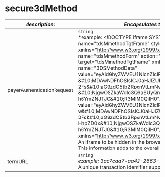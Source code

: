 
# secure3dMethod

| *description*: | *Encapsulates the 3DS method form and unique transaction identifier.*| 
|----|----|
| payerAuthenticationRequest |  ``` string ```  <br/> *example: &lt;!DOCTYPE iframe SYSTEM "about:legacy-compat"&gt; &lt;iframe id="tdsMmethodTgtFrame" name="tdsMmethodTgtFrame" style="width: 1px; height: 1px; display: none;" src="javascript:false;" xmlns="http://www.w3.org/1999/xhtml"&gt; &lt;!--.--&gt; &lt;/iframe&gt;&lt;form id="tdsMmethodForm" name="tdsMmethodForm" action="https://localhost.modirum.com:8543/dstests/ACSEmu2" method="post" target="tdsMmethodTgtFrame" xmlns="http://www.w3.org/1999/xhtml"&gt; &lt;input type="hidden" name="3DSMethodData" value="eyAidGhyZWVEU1NlcnZlclRyYW5zSUQiIDogIjAwMDAwMDAwLTU2NzYtNTY2My04MDAwLTAwMDAw &amp;#10;MDAwNDFhOSIsICJ0aHJlZURTTWV0aG9kTm90aWZpY2F0aW9uVVJMIiA6ICJodHRwczovL2xvY 2Fs&amp;#10;aG9zdC5tb2RpcnVtLmNvbTo4NTQzL21kcGF5bXBpL01lcmNoYW50U2VydmVyP21uPVkmdHhpZD0x &amp;#10;NjgwOSZkaWdlc3Q9aSUyQnhhUEF5NWFOcVJRbllqNmozbWFDZlFJbTdFdjJYTmkwNn h6YmZNJTJG&amp;#10;R3MlM0QiIH0"/&gt; &lt;input type="hidden" name="threeDSMethodData" value="eyAidGhyZWVEU1NlcnZlclRyYW5zSUQiIDogIjAwMDAwMDAwLTU2NzYtNTY2My04MDAwLTAwMDA w&amp;#10;MDAwNDFhOSIsICJ0aHJlZURTTWV0aG9kTm90aWZpY2F0aW9uVVJMIiA6ICJodHRwczovL2xvY 2Fs&amp;#10;aG9zdC5tb2RpcnVtLmNvbTo4NTQzL21kcGF5bXBpL01lcmNoYW50U2VydmVyP21uPVkmd HhpZD0x&amp;#10;NjgwOSZkaWdlc3Q9aSUyQnhhUEF5NWFOcVJRbllqNmozbWFDZlFJbTdFdjJYTmkwNn h6YmZNJTJG&amp;#10;R3MlM0QiIH0"/&gt; &lt;/form&gt;&lt;script type="text/javascript" xmlns="http://www.w3.org/1999/xhtml"&gt; document.getElementById("tdsMmethodForm").submit(); &lt;/script&gt;   <br/> An iframe to be hidden in the browser used to collect browser data for the issuers.  <br/> This information adds to the overall consumer profile and helps in identifying potentially fraudulent transactions.|
| termURL |  ``` string ```  <br/>  *example: 3ac7caa7-aa42-2663-791b-2ac05a542c4a* <br/>  A unique transaction identifier supplied by the ACS.|



  





